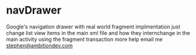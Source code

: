 navDrawer
=========

Google's navigation drawer with real world fragment implmentation
just change list view items in the main xml file and how they internchange in the main activity using the fragment transaction more help email me stephen@ambitiondev.com
